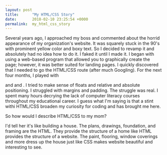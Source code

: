 ```yaml
---
layout: post
title:      "My HTML/CSS Story"
date:       2018-02-10 23:25:54 +0000
permalink:  my_html_css_story
---
```



Several years ago, I approached my boss and commented about the horrid appearance of my organization's website.  It was squarely stuck in the 90's with prominent yellow color and boxy text.  So I decided to revamp it and absolutely had no idea how to do it.  I faked it until I made it.  I began with using a web-based program that allowed you to graphically create the page; however, it was better suited for landing pages.  I quickly discovered that I needed to go the HTML/CSS route (after much Googling).  For the next four months, I played with <div> and <class> and <id>.  I tried to make sense of floats and relative and absolute positioning.  I struggled with margins and padding.  The struggle was real.  I spent many hours decrying the lack of computer literacy courses throughout my educational career.  I guess what I'm saying is that a stint withi HTML/CSS broaden my curiosity for coding and has brought me here.

So how would I describe HTML/CSS to my mom?

I'd tell her it's like building a house.  The plans, drawings, foundation, and framing are the HTML.  They provide the structure of a home like HTML provides the structure of a website.  The paint, flooring, window coverings and more dress up the house just like CSS makes website beautiful and interesting to see.
